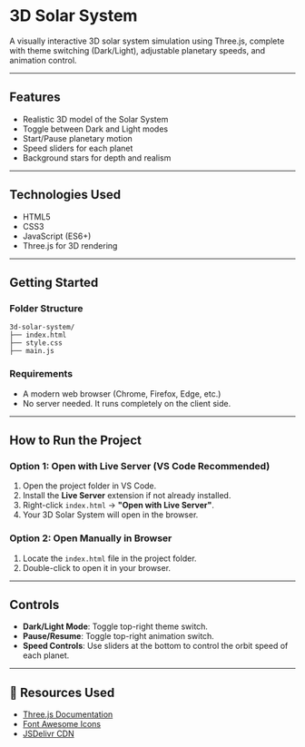 # 3D Solar System 

A visually interactive 3D solar system simulation using Three.js, complete with theme switching (Dark/Light), adjustable planetary speeds, and animation control.

---

## Features

* Realistic 3D model of the Solar System
* Toggle between Dark and Light modes
* Start/Pause planetary motion
* Speed sliders for each planet
* Background stars for depth and realism

---

## Technologies Used

* HTML5
* CSS3
* JavaScript (ES6+)
* Three.js for 3D rendering

---

##  Getting Started

### Folder Structure

```
3d-solar-system/
├── index.html
├── style.css
├── main.js
```

### Requirements

* A modern web browser (Chrome, Firefox, Edge, etc.)
* No server needed. It runs completely on the client side.

---

## How to Run the Project

### Option 1: Open with Live Server (VS Code Recommended)

1. Open the project folder in VS Code.
2. Install the **Live Server** extension if not already installed.
3. Right-click `index.html` → **"Open with Live Server"**.
4. Your 3D Solar System will open in the browser.

### Option 2: Open Manually in Browser

1. Locate the `index.html` file in the project folder.
2. Double-click to open it in your browser.

---

## Controls

* **Dark/Light Mode**: Toggle top-right theme switch.
* **Pause/Resume**: Toggle top-right animation switch.
* **Speed Controls**: Use sliders at the bottom to control the orbit speed of each planet.

---

## 📂 Resources Used

* [Three.js Documentation](https://threejs.org/docs/)
* [Font Awesome Icons](https://fontawesome.com/icons)
* [JSDelivr CDN](https://www.jsdelivr.com/)

